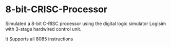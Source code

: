 # 8-bit-CRISC-Processor
Simulated a 8-bit C-RISC processor using the digital logic simulator Logisim with 3-stage hardwired control unit.

It Supports all 8085 instructions
